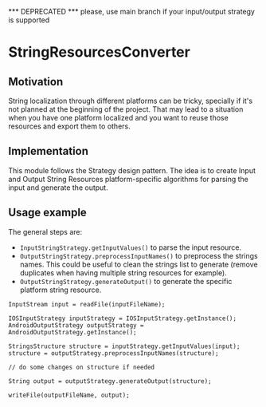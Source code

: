 *** DEPRECATED *** please, use main branch if your input/output strategy is supported

# StringResourcesConverter


## Motivation

String localization through different platforms can be tricky, specially if it's not planned at the beginning of the project. That may lead to a situation when you have one platform localized and you want to reuse those resources and export them to others.

## Implementation

This module follows the Strategy design pattern. The idea is to create Input and Output String Resources platform-specific algorithms for parsing the input and generate the output.

## Usage example

The general steps are:

- `InputStringStrategy.getInputValues()` to parse the input resource.
- `OutputStringStrategy.preprocessInputNames()` to preprocess the strings names. This could be useful to clean the strings list to generate (remove duplicates when having multiple string resources for example).
- `OutputStringStrategy.generateOutput()` to generate the specific platform string resource.

```
InputStream input = readFile(inputFileName);

IOSInputStrategy inputStrategy = IOSInputStrategy.getInstance();
AndroidOutputStrategy outputStrategy = AndroidOutputStrategy.getInstance();

StringsStructure structure = inputStrategy.getInputValues(input);
structure = outputStrategy.preprocessInputNames(structure);

// do some changes on structure if needed

String output = outputStrategy.generateOutput(structure);

writeFile(outputFileName, output);

```
